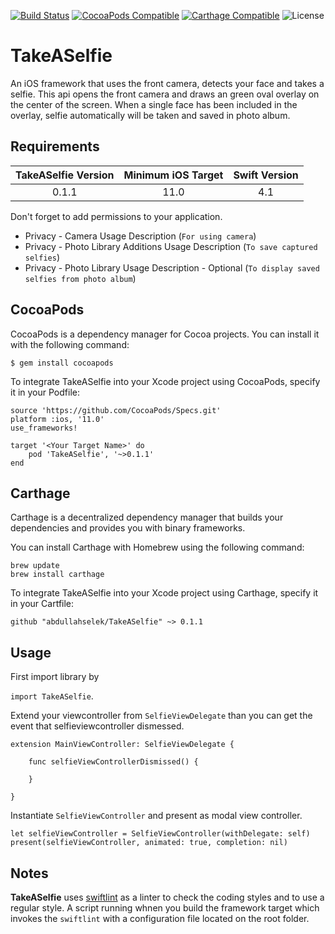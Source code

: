 [![Build Status](https://travis-ci.org/abdullahselek/TakeASelfie.svg?branch=master)](https://travis-ci.org/abdullahselek/TakeASelfie)
[![CocoaPods Compatible](https://img.shields.io/cocoapods/v/TakeASelfie.svg)](http://cocoapods.org/pods/TakeASelfie)
[![Carthage Compatible](https://img.shields.io/badge/Carthage-compatible-4BC51D.svg?style=flat)](https://github.com/Carthage/Carthage)
![License](https://img.shields.io/dub/l/vibe-d.svg)

# TakeASelfie

An iOS framework that uses the front camera, detects your face and takes a selfie. This api opens the front camera and draws an green oval overlay on the center of the screen. When a single face has been included in the overlay, selfie automatically will be taken and saved in photo album. 

## Requirements

| TakeASelfie Version | Minimum iOS Target  | Swift Version |
|:-------------------:|:-------------------:|:-------------------:|
| 0.1.1 | 11.0| 4.1 |


Don't forget to add permissions to your application.

- Privacy - Camera Usage Description (`For using camera`)
- Privacy - Photo Library Additions Usage Description (`To save captured selfies`)
- Privacy - Photo Library Usage Description - Optional (`To display saved selfies from photo album`)

## CocoaPods

CocoaPods is a dependency manager for Cocoa projects. You can install it with the following command:
```
$ gem install cocoapods
```

To integrate TakeASelfie into your Xcode project using CocoaPods, specify it in your Podfile:
```
source 'https://github.com/CocoaPods/Specs.git'
platform :ios, '11.0'
use_frameworks!

target '<Your Target Name>' do
	pod 'TakeASelfie', '~>0.1.1'
end
```

## Carthage

Carthage is a decentralized dependency manager that builds your dependencies and provides you with binary frameworks.

You can install Carthage with Homebrew using the following command:

```
brew update
brew install carthage
```

To integrate TakeASelfie into your Xcode project using Carthage, specify it in your Cartfile:

```
github "abdullahselek/TakeASelfie" ~> 0.1.1
```

## Usage

First import library by

`import TakeASelfie`.

Extend your viewcontroller from `SelfieViewDelegate` than you can get the event that selfieviewcontroller dismessed.

```
extension MainViewController: SelfieViewDelegate {

    func selfieViewControllerDismissed() {

    }

}
```

Instantiate `SelfieViewController` and present as modal view controller.

```
let selfieViewController = SelfieViewController(withDelegate: self)
present(selfieViewController, animated: true, completion: nil)
```

## Notes

**TakeASelfie** uses [swiftlint](https://github.com/realm/SwiftLint) as a linter to check the coding styles and to use a regular style. A script running whnen you build the framework target which invokes the `swiftlint` with a configuration file located on the root folder.
